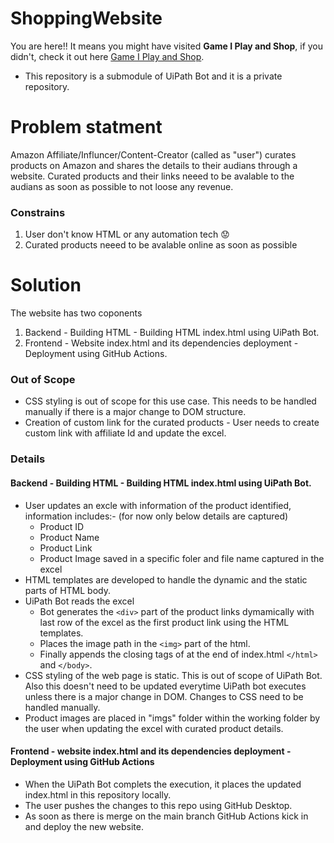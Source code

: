 ShoppingWebsite
======

You are here!! It means you might have visited **Game I Play and Shop**, if you didn't, check it out here [Game I Play and Shop](https://aditya2104.github.io/ShoppingWebsite/). 
- This repository is a submodule of UiPath Bot and it is a private repository.

Problem statment
=====
Amazon Affiliate/Influncer/Content-Creator (called as "user") curates products on Amazon and shares the details to their audians through a website. Curated products and their links neeed to be avalable to the audians as soon as possible to not loose any revenue. 

### Constrains 
1. User don't know HTML or any automation tech :worried:
2. Curated products neeed to be avalable online as soon as possible 

Solution 
=======
The website has two coponents 
1. Backend - Building HTML - Building HTML index.html using UiPath Bot.
2. Frontend - Website index.html and its dependencies deployment - Deployment using GitHub Actions.

### Out of Scope
- CSS styling is out of scope for this use case. This needs to be handled manually if there is a major change to DOM structure.
- Creation of custom link for the curated products - User needs to create custom link with affiliate Id and update the excel.

### Details
#### Backend - Building HTML - Building HTML index.html using UiPath Bot. 
- User updates an excle with information of the product identified, information includes:- (for now only below details are captured)
  - Product ID 
  - Product Name
  - Product Link
  - Product Image saved in a specific foler and file name captured in the excel
- HTML templates are developed to handle the dynamic and the static parts of HTML body. 
- UiPath Bot reads the excel
  - Bot generates the ```<div>``` part of the product links dymamically with last row of the excel as the first product link using the HTML templates.
  - Places the image path in the ```<img>``` part of the html.
  - Finally appends the closing tags of at the end of index.html ```</html>``` and ```</body>```.
- CSS styling of the web page is static. This is out of scope of UiPath Bot. Also this doesn't need to be updated everytime UiPath bot executes unless there is a major change in DOM. Changes to CSS need to be handled manually. 
- Product images are placed in "imgs" folder within the working folder by the user when updating the excel with curated product details.
#### Frontend - website index.html and its dependencies deployment - Deployment using GitHub Actions
- When the UiPath Bot complets the execution, it places the updated index.html in this repository locally. 
- The user pushes the changes to this repo using GitHub Desktop.
- As soon as there is merge on the main branch GitHub Actions kick in and deploy the new website. 
